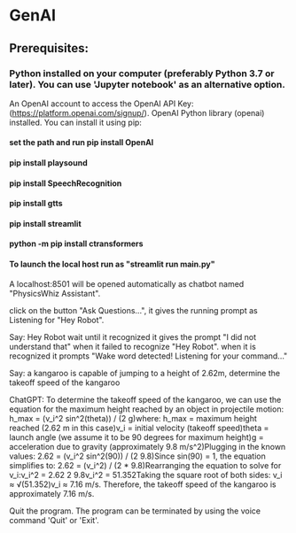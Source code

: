# GenAI
## Prerequisites:
### Python installed on your computer (preferably Python 3.7 or later). You can use 'Jupyter notebook' as an alternative option.
An OpenAI account to access the OpenAI API Key: (https://platform.openai.com/signup/).
 OpenAI Python library (openai) installed. You can install it using pip:
#### set the path and run pip install OpenAI
#### pip install playsound
#### pip install SpeechRecognition
#### pip install gtts
#### pip install streamlit
#### python -m pip install ctransformers
#### To launch the local host run as "streamlit run main.py"
<p>A localhost:8501 will be opened automatically as chatbot named "PhysicsWhiz Assistant".
  
click on the button "Ask Questions...", it gives the running prompt as Listening for "Hey Robot".
  
Say: Hey Robot wait until it recognized it gives the prompt "I did not understand that" when it failed to recognize "Hey Robot".
when it is recognized it prompts "Wake word detected! Listening for your command..."
  
Say: a kangaroo is capable of jumping to a height of 2.62m, determine the takeoff speed of the kangaroo

ChatGPT: To determine the takeoff speed of the kangaroo, we can use the equation for the maximum height reached by an object in projectile motion: h_max = (v_i^2 sin^2(theta)) / (2 g)where: h_max = maximum height reached (2.62 m in this case)v_i = initial velocity (takeoff speed)theta = launch angle (we assume it to be 90 degrees for maximum height)g = acceleration due to gravity (approximately 9.8 m/s^2)Plugging in the known values: 2.62 = (v_i^2 sin^2(90)) / (2 9.8)Since sin(90) = 1, the equation simplifies to: 2.62 = (v_i^2) / (2 * 9.8)Rearranging the equation to solve for v_i:v_i^2 = 2.62 2 9.8v_i^2 = 51.352Taking the square root of both sides: v_i ≈ √(51.352)v_i ≈ 7.16 m/s. Therefore, the takeoff speed of the kangaroo is approximately 7.16 m/s.
  
Quit the program. The program can be terminated by using the voice command 'Quit' or 'Exit'.</p>
